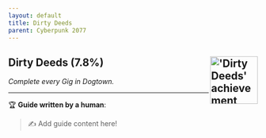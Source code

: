 ```yaml
---
layout: default
title: Dirty Deeds
parent: Cyberpunk 2077
---
```


## Dirty Deeds (7.8%) <img align="right" src="https://cdn.cloudflare.steamstatic.com/steamcommunity/public/images/apps/1091500/d02f68667532c5497561799ccb2dae4692cad14d.jpg" alt="'Dirty Deeds' achievement icon" width="96" height="96">

_Complete every Gig in Dogtown._

---

:trophy: **Guide written by a human**:

> :writing_hand: Add guide content here!

